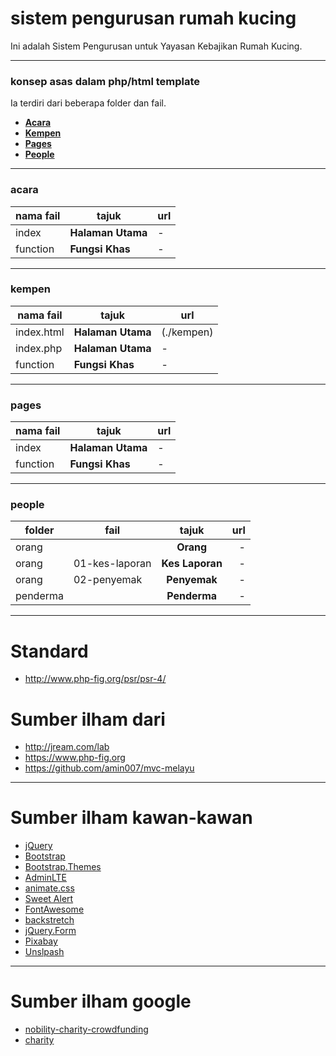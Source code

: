 # sistem pengurusan rumah kucing
Ini adalah Sistem Pengurusan untuk Yayasan Kebajikan Rumah Kucing.

___
### konsep asas dalam php/html template
Ia terdiri dari beberapa folder dan fail.

* [**Acara**](./acara)
* [**Kempen**](./kempen)
* [**Pages**](./pages)
* [**People**](./people)

___
### acara
nama fail | tajuk | url
--- | --- | ---
index | **Halaman Utama** | -
function | **Fungsi Khas** | -
___
### kempen
nama fail | tajuk | url
--- | --- | ---
index.html | **Halaman Utama** | (./kempen)
index.php | **Halaman Utama** | -
function | **Fungsi Khas** | -

___
### pages
nama fail | tajuk | url
--- | --- | ---
index | **Halaman Utama** | -
function | **Fungsi Khas** | -

___
### people

folder   | fail           | tajuk           | url
-------- |--------------- |:---------------:| --:
orang    |                | **Orang**       | -
orang    | 01-kes-laporan | **Kes Laporan** | -
orang    | 02-penyemak    | **Penyemak**    | -
penderma |                | **Penderma**    | -

___
# Standard
* http://www.php-fig.org/psr/psr-4/

# Sumber ilham dari
* http://jream.com/lab
* https://www.php-fig.org
* https://github.com/amin007/mvc-melayu

___
# Sumber ilham kawan-kawan
* [jQuery](http://jquery.com)
* [Bootstrap](http://getbootstrap.com)
* [Bootstrap.Themes](http://bootstrap.themes.guide)
* [AdminLTE](https://adminlte.io/themes/AdminLTE)
* [animate.css](https://daneden.github.io/animate.css)
* [Sweet Alert](http://t4t5.github.io/sweetalert)
* [FontAwesome](http://fortawesome.github.io/Font-Awesome)
* [backstretch](http://srobbin.com/jquery-plugins/backstretch)
* [jQuery.Form](http://malsup.com/jquery/form)
* [Pixabay](https://pixabay.com)
* [Unslpash](https://unsplash.com)

___
# Sumber ilham google
* [nobility-charity-crowdfunding](https://themeforest.net/item/nobility-charity-crowdfunding-html5-template/21438467)
* [charity](https://colorlib.com/wp/cat/charity/)